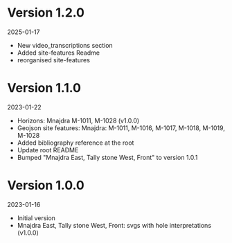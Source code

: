 # Version 1.2.0
2025-01-17

- New video_transcriptions section
- Added site-features Readme
- reorganised site-features


# Version 1.1.0
2023-01-22

- Horizons: Mnajdra M-1011, M-1028 (v1.0.0)
- Geojson site features: Mnajdra: M-1011, M-1016, M-1017, M-1018, M-1019, M-1028
- Added bibliography reference at the root
- Update root README
- Bumped "Mnajdra East, Tally stone West, Front" to version 1.0.1


# Version 1.0.0
2023-01-16

- Initial version
- Mnajdra East, Tally stone West, Front: svgs with  hole interpretations (v1.0.0)
